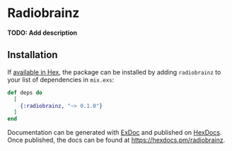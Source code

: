 # Radiobrainz

**TODO: Add description**

## Installation

If [available in Hex](https://hex.pm/docs/publish), the package can be installed
by adding `radiobrainz` to your list of dependencies in `mix.exs`:

```elixir
def deps do
  [
    {:radiobrainz, "~> 0.1.0"}
  ]
end
```

Documentation can be generated with [ExDoc](https://github.com/elixir-lang/ex_doc)
and published on [HexDocs](https://hexdocs.pm). Once published, the docs can
be found at <https://hexdocs.pm/radiobrainz>.

